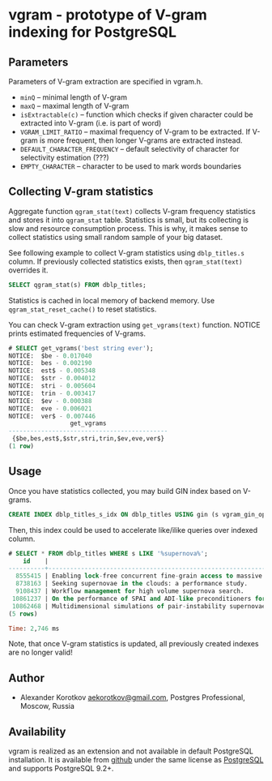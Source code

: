 vgram - prototype of V-gram indexing for PostgreSQL
===================================================

Parameters
----------

Parameters of V-gram extraction are specified in vgram.h.

 * `minQ` – minimal length of V-gram
 * `maxQ` – maximal length of V-gram
 * `isExtractable(c)` – function which checks if given character could be
   extracted into V-gram (i.e. is part of word)
 * `VGRAM_LIMIT_RATIO` – maximal frequency of V-gram to be extracted.  If V-gram
   is more frequent, then longer V-grams are extracted instead.
 * `DEFAULT_CHARACTER_FREQUENCY` – default selectivity of character for
   selectivity estimation (???)
 * `EMPTY_CHARACTER` – character to be used to mark words boundaries

Collecting V-gram statistics
----------------------------

Aggregate function `qgram_stat(text)` collects V-gram frequency statistics and
stores it into `qgram_stat` table.  Statistics is small, but its collecting
is slow and resource consumption process.  This is why, it makes sense to
collect statistics using small random sample of your big dataset.

See following example to collect V-gram statistics using `dblp_titles.s` column.
If previously collected statistics exists, then `qgram_stat(text)` overrides
it.

```sql
SELECT qgram_stat(s) FROM dblp_titles;
```

Statistics is cached in local memory of backend memory.  Use
`qgram_stat_reset_cache()` to reset statistics.

You can check V-gram extraction using `get_vgrams(text)` function.  NOTICE
prints estimated frequencies of V-grams.

```sql
# SELECT get_vgrams('best string ever');
NOTICE:  $be - 0.017040
NOTICE:  bes - 0.002190
NOTICE:  est$ - 0.005348
NOTICE:  $str - 0.004012
NOTICE:  stri - 0.005604
NOTICE:  trin - 0.003417
NOTICE:  $ev - 0.000388
NOTICE:  eve - 0.006021
NOTICE:  ver$ - 0.007446
                 get_vgrams
--------------------------------------------
 {$be,bes,est$,$str,stri,trin,$ev,eve,ver$}
(1 row)
```

Usage
-----

Once you have statistics collected, you may build GIN index based on V-grams.

```sql
CREATE INDEX dblp_titles_s_idx ON dblp_titles USING gin (s vgram_gin_ops);
```

Then, this index could be used to accelerate like/ilike queries over indexed
column.

```sql
# SELECT * FROM dblp_titles WHERE s LIKE '%supernova%';
    id    |                                                             s
----------+---------------------------------------------------------------------------------------------------------------------------
  8555415 | Enabling lock-free concurrent fine-grain access to massive distributed data: Application to supernovae detection.
  8738163 | Seeking supernovae in the clouds: a performance study.
  9108437 | Workflow management for high volume supernova search.
 10861237 | On the performance of SPAI and ADI-like preconditioners for core collapse supernova simulations in one spatial dimension.
 10862468 | Multidimensional simulations of pair-instability supernovae.
(5 rows)

Time: 2,746 ms
```

Note, that once V-gram statistics is updated, all previously created indexes
are no longer valid!


Author
------

 * Alexander Korotkov <aekorotkov@gmail.com>, Postgres Professional, Moscow, Russia

Availability
------------

vgram is realized as an extension and not available in default PostgreSQL
installation. It is available from
[github](https://github.com/akorotkov/vgram)
under the same license as
[PostgreSQL](https://www.postgresql.org/about/licence/)
and supports PostgreSQL 9.2+.
